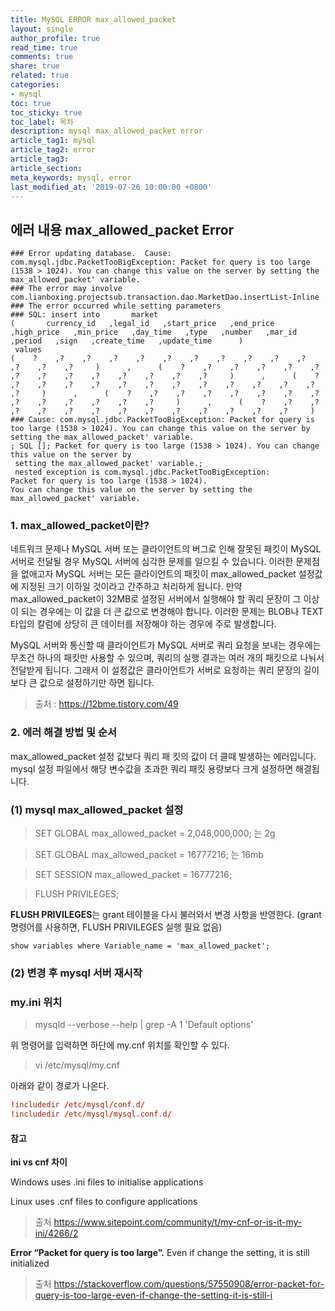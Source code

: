 ```yaml
---
title: MySQL ERROR max_allowed_packet
layout: single
author_profile: true
read_time: true
comments: true
share: true
related: true
categories:
- mysql
toc: true
toc_sticky: true
toc_label: 목차
description: mysql max_allowed_packet error
article_tag1: mysql
article_tag2: error
article_tag3:
article_section:  
meta_keywords: mysql, error
last_modified_at: '2019-07-26 10:00:00 +0800'
---
```


## 에러 내용 max_allowed_packet Error

```
### Error updating database.  Cause: com.mysql.jdbc.PacketTooBigException: Packet for query is too large (1538 > 1024). You can change this value on the server by setting the max_allowed_packet' variable.
### The error may involve com.lianboxing.projectsub.transaction.dao.MarketDao.insertList-Inline
### The error occurred while setting parameters
### SQL: insert into       market
(       currency_id   ,legal_id   ,start_price   ,end_price   ,high_price   ,min_price   ,day_time   ,type   ,number   ,mar_id   ,period   ,sign   ,create_time   ,update_time      )
 values
(    ?    ,?    ,?    ,?    ,?    ,?    ,?    ,?    ,?    ,?    ,?    ,?    ,?    ,?     )      ,      (    ?    ,?    ,?    ,?    ,?    ,?    ,?    ,?    ,?    ,?    ,?    ,?    ,?    ,?     )      ,      (    ?    ,?    ,?    ,?    ,?    ,?    ,?    ,?    ,?    ,?    ,?    ,?    ,?    ,?     )      ,      (    ?    ,?    ,?    ,?    ,?    ,?    ,?    ,?    ,?    ,?    ,?    ,?    ,?    ,?     )      ,      (    ?    ,?    ,?    ,?    ,?    ,?    ,?    ,?    ,?    ,?    ,?    ,?    ,?    ,?     )
### Cause: com.mysql.jdbc.PacketTooBigException: Packet for query is too large (1538 > 1024). You can change this value on the server by setting the max_allowed_packet' variable.
; SQL []; Packet for query is too large (1538 > 1024). You can change this value on the server by
 setting the max_allowed_packet' variable.;
 nested exception is com.mysql.jdbc.PacketTooBigException: 
Packet for query is too large (1538 > 1024). 
You can change this value on the server by setting the max_allowed_packet' variable.
```
 
### 1. max_allowed_packet이란?

 네트워크 문제나 MySQL 서버 또는 클라이언트의 버그로 인해 잘못된 패킷이 MySQL 서버로 전달될 경우 MySQL 서버에 심각한 문제를 일으킬 수 있습니다. 이러한 문제점을 없애고자 MySQL 서버는 모든 클라이언트의 패킷이 max_allowed_packet 설정값에 지정된 크기 이하일 것이라고 간주하고 처리하게 됩니다. 만약 max_allowed_packet이 32MB로 설정된 서버에서 실행해야 할 쿼리 문장이 그 이상이 되는 경우에는 이 값을 더 큰 값으로 변경해야 합니다. 이러한 문제는 BLOB나 TEXT 타입의 칼럼에 상당히 큰 데이터를 저장해야 하는 경우에 주로 발생합니다.

 MySQL 서버와 통신할 때 클라이언트가 MySQL 서버로 쿼리 요청을 보내는 경우에는 무조건 하나의 패킷만 사용할 수 있으며, 쿼리의 실행 결과는 여러 개의 패킷으로 나눠서 전달받게 됩니다. 그래서 이 설정값은 클라이언트가 서버로 요청하는 쿼리 문장의 길이보다 큰 값으로 설정하기만 하면 됩니다. 

> 출처 : https://12bme.tistory.com/49

### 2. 에러 해결 방법 및 순서
max_allowed_packet 설정 값보다 쿼리 패	킷의 값이 더 클때 발생하는 에러입니다.
mysql 설정 파일에서 해당 변수값을 초과한 쿼리 패킷 용량보다 크게 설정하면 해결됩니다.


### (1) mysql max_allowed_packet 설정

> SET GLOBAL max_allowed_packet = 2,048,000,000;  는 2g

> SET GLOBAL max_allowed_packet = 16777216; 는 16mb

> SET SESSION max_allowed_packet = 16777216;

> FLUSH PRIVILEGES;

**FLUSH PRIVILEGES**는 grant 테이블을 다시 불러와서 변경 사항을 반영한다.
(grant 명령어를 사용하면, FLUSH PRIVILEGES 실행 필요 없음)

```mysql
show variables where Variable_name = 'max_allowed_packet';
```

### (2) 변경 후 mysql 서버 재시작
 

### my.ini 위치

> mysqld --verbose --help | grep -A 1 'Default options'

위 명령어를 입력하면 하단에 my.cnf 위치를 확인할 수 있다.

> vi /etc/mysql/my.cnf

아래와 같이 경로가 나온다.
```cnf
!includedir /etc/mysql/conf.d/
!includedir /etc/mysql/mysql.conf.d/
 ```
 

#### 참고
**ini vs cnf 차이**

Windows uses .ini files to initialise applications

Linux uses .cnf files to configure applications

>출처 https://www.sitepoint.com/community/t/my-cnf-or-is-it-my-ini/4266/2


**Error “Packet for query is too large”.**
Even if change the setting, it is still initialized

>출처 https://stackoverflow.com/questions/57550908/error-packet-for-query-is-too-large-even-if-change-the-setting-it-is-still-i

